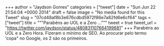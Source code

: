 
+++
author = "Jaydson Gomes"
categories = ["tweet"]
date = "Sun Jun 22 21:54:04 +0000 2014"
draft = false
image = "No media found for this Tweet"
slug = "07cd48af8b3e676cdbd5972f86e7a82fd6e6cf64"
tags = ["tweet"]
title = """Parabéns ao UOL e a Zero ..."""
tweet = true
tweet_url = "https://twitter.com/jaydson/status/480831107664199681"
+++
Parabéns ao UOL e a Zero Hora. Fizeram o mínimo de SEO. Ao procurar pelo termo 'copa" no Google, os 2 são os primeiros.
